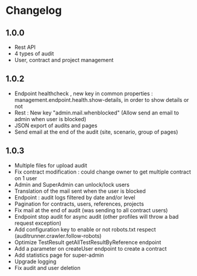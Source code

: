 # Changelog

## 1.0.0

- Rest API
- 4 types of audit
- User, contract and project management

## 1.0.2

- Endpoint healthcheck , new key in common properties : management.endpoint.health.show-details, in order to show
  details or not
- Rest : New key "admin.mail.whenblocked" (Allow send an email to admin when user is blocked)
- JSON export of audits and pages
- Send email at the end of the audit (site, scenario, group of pages)

## 1.0.3

- Multiple files for upload audit
- Fix contract modification : could change owner to get multiple contract on 1 user
- Admin and SuperAdmin can unlock/lock users
- Translation of the mail sent when the user is blocked
- Endpoint : audit logs filtered by date and/or level
- Pagination for contracts, users, references, projects
- Fix mail at the end of audit (was sending to all contract users)
- Endpoint stop audit for async audit (other profiles will throw a bad request exception)
- Add configuration key to enable or not robots.txt respect (auditrunner.crawler.follow-robots)
- Optimize TestResult getAllTestResultByReference endpoint
- Add a parameter on createUser endpoint to create a contract
- Add statistics page for super-admin
- Upgrade logging
- Fix audit and user deletion
